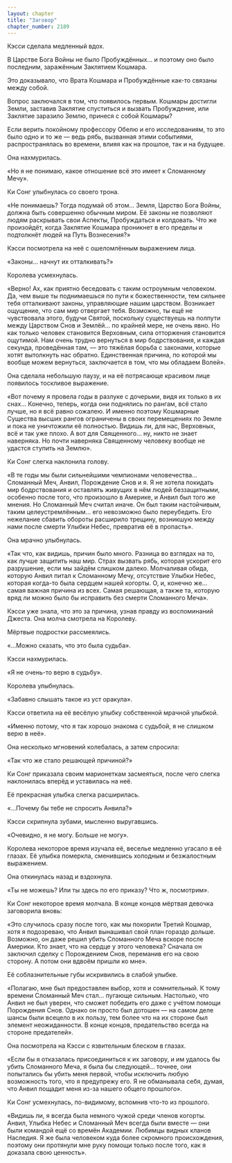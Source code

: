 ```yaml
---
layout: chapter
title: "Заговор"
chapter_number: 2189
---
```




Кэсси сделала медленный вдох.

В Царстве Бога Войны не было Пробуждённых... и поэтому оно было последним, заражённым Заклятием Кошмара.

Это доказывало, что Врата Кошмара и Пробуждённые как-то связаны между собой.

Вопрос заключался в том, что появилось первым. Кошмары достигли Земли, заставив Заклятие спуститься и вызвать Пробуждение, или Заклятие заразило Землю, принеся с собой Кошмары?

Если верить покойному профессору Обелю и его исследованиям, то это было одно и то же — ведь рябь, вызванная этими событиями, распространялась во времени, влияя как на прошлое, так и на будущее.

Она нахмурилась.

«Но я не понимаю, какое отношение всё это имеет к Сломанному Мечу».

Ки Сонг улыбнулась со своего трона.

«Не понимаешь? Тогда подумай об этом... Земля, Царство Бога Войны, должна быть совершенно обычным миром. Её законы не позволяют людям раскрывать свои Аспекты, Пробуждаться и колдовать. Что же произойдёт, когда Заклятие Кошмара проникнет в его пределы и подтолкнёт людей на Путь Вознесения?»

Кэсси посмотрела на неё с ошеломлённым выражением лица.

«Законы... начнут их отталкивать?»

Королева усмехнулась.

«Верно! Ах, как приятно беседовать с таким остроумным человеком. Да, чем выше ты поднимаешься по пути к божественности, тем сильнее тебя отталкивают законы, управляющие нашим царством. Возникает ощущение, что сам мир отвергает тебя. Возможно, ты ещё не чувствовала этого, будучи Святой, поскольку существуешь на полпути между Царством Снов и Землёй... по крайней мере, не очень явно. Но как только человек становится Верховным, сила отторжения становится ощутимой. Нам очень трудно вернуться в мир бодрствования, и каждая секунда, проведённая там, — это тяжёлая борьба с законами, которые хотят вытолкнуть нас обратно. Единственная причина, по которой мы вообще можем вернуться, заключается в том, что мы обладаем Волей».

Она сделала небольшую паузу, и на её потрясающе красивом лице появилось тоскливое выражение.

«Вот почему я провела годы в разлуке с дочерьми, видя их только в их снах... Конечно, теперь, когда они поднялись по рангам, всё стало лучше, но я всё равно сожалею. И именно поэтому Кошмарные Существа высших рангов ограничены в своих перемещениях по Земле и пока не уничтожили её полностью. Видишь ли, для нас, Верховных, всё и так уже плохо. А вот для Священного... ну, никто не знает наверняка. Но почти наверняка Священному человеку вообще не удастся ступить на Землю».

Ки Сонг слегка наклонила голову.

«В те годы мы были сильнейшими чемпионами человечества... Сломанный Меч, Анвил, Порождение Снов и я. Я не хотела покидать мир бодрствования и оставлять живущих в нём людей беззащитными, особенно после того, что произошло в Америке, и Анвил был того же мнения. Но Сломанный Меч считал иначе. Он был таким настойчивым, таким целеустремлённым... его невозможно было переубедить. Его нежелание сбавить обороты расширило трещину, возникшую между нами после смерти Улыбки Небес, превратив её в пропасть».

Она мрачно улыбнулась.

«Так что, как видишь, причин было много. Разница во взглядах на то, как лучше защитить наш мир. Страх вызвать рябь, которая ускорит его разрушение, если мы зайдём слишком далеко. Молчаливая обида, которую Анвил питал к Сломанному Мечу, отсутствие Улыбки Небес, которая когда-то была сердцем нашей когорты. О, и, конечно же... самая важная причина из всех. Самая решающая, а также та, которую вряд ли можно было бы исправить без смерти Сломанного Меча».

Кэсси уже знала, что это за причина, узнав правду из воспоминаний Джеста. Она молча смотрела на Королеву.

Мёртвые подростки рассмеялись.

«...Можно сказать, что это была судьба».

Кэсси нахмурилась.

«Я не очень-то верю в судьбу».

Королева улыбнулась.

«Забавно слышать такое из уст оракула».

Кэсси ответила на её весёлую улыбку собственной мрачной улыбкой.

«Именно потому, что я так хорошо знакома с судьбой, я не слишком верю в неё».

Она несколько мгновений колебалась, а затем спросила:

«Так что же стало решающей причиной?»

Ки Сонг приказала своим марионеткам засмеяться, после чего слегка наклонилась вперёд и уставилась на неё.

Её прекрасная улыбка слегка расширилась.

«...Почему бы тебе не спросить Анвила?»

Кэсси скрипнула зубами, мысленно выругавшись.

«Очевидно, я не могу. Больше не могу».

Королева некоторое время изучала её, веселье медленно угасало в её глазах. Её улыбка померкла, сменившись холодным и безжалостным выражением.

Она откинулась назад и вздохнула.

«Ты не можешь? Или ты здесь по его приказу? Что ж, посмотрим».

Ки Сонг некоторое время молчала. В конце концов мёртвая девочка заговорила вновь:

«Это случилось сразу после того, как мы покорили Третий Кошмар, хотя я подозреваю, что Анвил вынашивал свой план гораздо дольше. Возможно, он даже решил убить Сломанного Меча вскоре после Америки. Кто знает, что на сердце у этого человека? Сначала он заключил сделку с Порождением Снов, переманив его на свою сторону. А потом они вдвоём пришли ко мне».

Её соблазнительные губы искривились в слабой улыбке.

«Полагаю, мне был предоставлен выбор, хотя и сомнительный. К тому времени Сломанный Меч стал... пугающе сильным. Настолько, что Анвил не был уверен, что сможет победить его даже с учётом помощи Порождения Снов. Однако он просто был дотошен — на самом деле шансы были всецело в их пользу, тем более что на их стороне был элемент неожиданности. В конце концов, предательство всегда на стороне предателей».

Она посмотрела на Кэсси с язвительным блеском в глазах.

«Если бы я отказалась присоединиться к их заговору, и им удалось бы убить Сломанного Меча, я была бы следующей... точнее, они попытались бы убить меня первой, чтобы исключить любую возможность того, что я предупрежу его. Я не обманывала себя, думая, что Анвил пощадит меня из-за нашего общего прошлого».

Ки Сонг усмехнулась, по-видимому, вспомнив что-то из прошлого.

«Видишь ли, я всегда была немного чужой среди членов когорты. Анвил, Улыбка Небес и Сломанный Меч всегда были вместе — они были командой ещё со времён Академии. Любимцы видных кланов Наследия. Я же была человеком куда более скромного происхождения, поэтому они протянули мне руку помощи только после того, как я доказала свою ценность».

